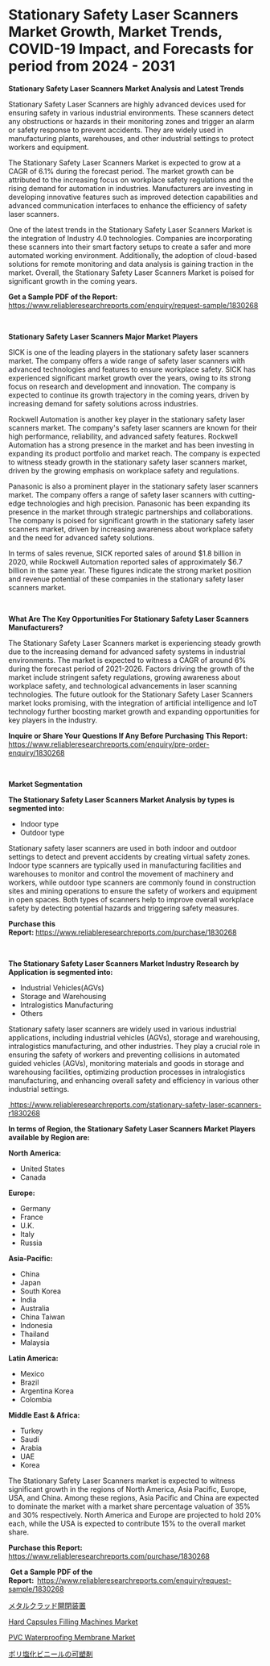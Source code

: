 <p><h1>Stationary Safety Laser Scanners Market Growth, Market Trends, COVID-19 Impact, and Forecasts for period from 2024 - 2031</h1></p><p><strong>Stationary Safety Laser Scanners Market Analysis and Latest Trends</strong></p>
<p><p>Stationary Safety Laser Scanners are highly advanced devices used for ensuring safety in various industrial environments. These scanners detect any obstructions or hazards in their monitoring zones and trigger an alarm or safety response to prevent accidents. They are widely used in manufacturing plants, warehouses, and other industrial settings to protect workers and equipment.</p><p>The Stationary Safety Laser Scanners Market is expected to grow at a CAGR of 6.1% during the forecast period. The market growth can be attributed to the increasing focus on workplace safety regulations and the rising demand for automation in industries. Manufacturers are investing in developing innovative features such as improved detection capabilities and advanced communication interfaces to enhance the efficiency of safety laser scanners.</p><p>One of the latest trends in the Stationary Safety Laser Scanners Market is the integration of Industry 4.0 technologies. Companies are incorporating these scanners into their smart factory setups to create a safer and more automated working environment. Additionally, the adoption of cloud-based solutions for remote monitoring and data analysis is gaining traction in the market. Overall, the Stationary Safety Laser Scanners Market is poised for significant growth in the coming years.</p></p>
<p><strong>Get a Sample PDF of the Report:&nbsp;</strong> <a href="https://www.reliableresearchreports.com/enquiry/request-sample/1830268">https://www.reliableresearchreports.com/enquiry/request-sample/1830268</a></p>
<p>&nbsp;</p>
<p><strong>Stationary Safety Laser Scanners Major Market Players</strong></p>
<p><p>SICK is one of the leading players in the stationary safety laser scanners market. The company offers a wide range of safety laser scanners with advanced technologies and features to ensure workplace safety. SICK has experienced significant market growth over the years, owing to its strong focus on research and development and innovation. The company is expected to continue its growth trajectory in the coming years, driven by increasing demand for safety solutions across industries.</p><p>Rockwell Automation is another key player in the stationary safety laser scanners market. The company's safety laser scanners are known for their high performance, reliability, and advanced safety features. Rockwell Automation has a strong presence in the market and has been investing in expanding its product portfolio and market reach. The company is expected to witness steady growth in the stationary safety laser scanners market, driven by the growing emphasis on workplace safety and regulations.</p><p>Panasonic is also a prominent player in the stationary safety laser scanners market. The company offers a range of safety laser scanners with cutting-edge technologies and high precision. Panasonic has been expanding its presence in the market through strategic partnerships and collaborations. The company is poised for significant growth in the stationary safety laser scanners market, driven by increasing awareness about workplace safety and the need for advanced safety solutions.</p><p>In terms of sales revenue, SICK reported sales of around $1.8 billion in 2020, while Rockwell Automation reported sales of approximately $6.7 billion in the same year. These figures indicate the strong market position and revenue potential of these companies in the stationary safety laser scanners market.</p></p>
<p>&nbsp;</p>
<p><strong>What Are The Key Opportunities For Stationary Safety Laser Scanners Manufacturers?</strong></p>
<p><p>The Stationary Safety Laser Scanners market is experiencing steady growth due to the increasing demand for advanced safety systems in industrial environments. The market is expected to witness a CAGR of around 6% during the forecast period of 2021-2026. Factors driving the growth of the market include stringent safety regulations, growing awareness about workplace safety, and technological advancements in laser scanning technologies. The future outlook for the Stationary Safety Laser Scanners market looks promising, with the integration of artificial intelligence and IoT technology further boosting market growth and expanding opportunities for key players in the industry.</p></p>
<p><strong>Inquire or Share Your Questions If Any Before Purchasing This Report:</strong> <a href="https://www.reliableresearchreports.com/enquiry/pre-order-enquiry/1830268">https://www.reliableresearchreports.com/enquiry/pre-order-enquiry/1830268</a></p>
<p>&nbsp;</p>
<p><strong>Market Segmentation</strong></p>
<p><strong>The Stationary Safety Laser Scanners Market Analysis by types is segmented into:</strong></p>
<p><ul><li>Indoor type</li><li>Outdoor type</li></ul></p>
<p><p>Stationary safety laser scanners are used in both indoor and outdoor settings to detect and prevent accidents by creating virtual safety zones. Indoor type scanners are typically used in manufacturing facilities and warehouses to monitor and control the movement of machinery and workers, while outdoor type scanners are commonly found in construction sites and mining operations to ensure the safety of workers and equipment in open spaces. Both types of scanners help to improve overall workplace safety by detecting potential hazards and triggering safety measures.</p></p>
<p><strong>Purchase this Report:&nbsp;</strong><a href="https://www.reliableresearchreports.com/purchase/1830268">https://www.reliableresearchreports.com/purchase/1830268</a></p>
<p>&nbsp;</p>
<p><strong>The Stationary Safety Laser Scanners Market Industry Research by Application is segmented into:</strong></p>
<p><ul><li>Industrial Vehicles(AGVs)</li><li>Storage and Warehousing</li><li>Intralogistics Manufacturing</li><li>Others</li></ul></p>
<p><p>Stationary safety laser scanners are widely used in various industrial applications, including industrial vehicles (AGVs), storage and warehousing, intralogistics manufacturing, and other industries. They play a crucial role in ensuring the safety of workers and preventing collisions in automated guided vehicles (AGVs), monitoring materials and goods in storage and warehousing facilities, optimizing production processes in intralogistics manufacturing, and enhancing overall safety and efficiency in various other industrial settings.</p></p>
<p><a href="https://www.reliableresearchreports.com/stationary-safety-laser-scanners-r1830268">&nbsp;https://www.reliableresearchreports.com/stationary-safety-laser-scanners-r1830268</a></p>
<p><strong>In terms of Region, the Stationary Safety Laser Scanners Market Players available by Region are:</strong></p>
<p>
    <p> <strong> North America: </strong>
        <ul>
            <li>United States</li>
            <li>Canada</li>
        </ul>
        </p> 
    <p> <strong> Europe: </strong>
        <ul>
            <li>Germany</li>
            <li>France</li>
            <li>U.K.</li>
            <li>Italy</li>
            <li>Russia</li>
        </ul>
        </p> 
    <p> <strong> Asia-Pacific: </strong>
        <ul>
            <li>China</li>
            <li>Japan</li>
            <li>South Korea</li>
            <li>India</li>
            <li>Australia</li>
            <li>China Taiwan</li>
            <li>Indonesia</li>
            <li>Thailand</li>
            <li>Malaysia</li>
        </ul>
        </p> 
    <p> <strong> Latin America: </strong>
        <ul>
            <li>Mexico</li>
            <li>Brazil</li>
            <li>Argentina Korea</li>
            <li>Colombia</li>
        </ul>
        </p> 
    <p> <strong> Middle East & Africa: </strong>
        <ul>
            <li>Turkey</li>
            <li>Saudi</li>
            <li>Arabia</li>
            <li>UAE</li>
            <li>Korea</li>
        </ul>
    </p>
    </p>
<p><p>The Stationary Safety Laser Scanners market is expected to witness significant growth in the regions of North America, Asia Pacific, Europe, USA, and China. Among these regions, Asia Pacific and China are expected to dominate the market with a market share percentage valuation of 35% and 30% respectively. North America and Europe are projected to hold 20% each, while the USA is expected to contribute 15% to the overall market share.</p></p>
<p><strong>Purchase this Report: </strong><a href="https://www.reliableresearchreports.com/purchase/1830268">https://www.reliableresearchreports.com/purchase/1830268</a></p>
<p>&nbsp;<strong>Get a Sample PDF of the Report:&nbsp;&nbsp;</strong><a href="https://www.reliableresearchreports.com/enquiry/request-sample/1830268">https://www.reliableresearchreports.com/enquiry/request-sample/1830268</a></p>
<p><strong></strong></p>
<p><p><a href="https://github.com/lily-u-genius/Market-Research-Report-List-1/blob/main/405558342184.md">メタルクラッド開閉装置</a></p><p><a href="https://github.com/dimitrishawkinswaynenp91rgz/Market-Research-Report-List-2/blob/main/hard-capsules-filling-machines-market.md">Hard Capsules Filling Machines Market</a></p><p><a href="https://issuu.com/reportprime-2/docs/pvc-waterproofing-membrane-market-size-2030.pptx">PVC Waterproofing Membrane Market</a></p><p><a href="https://github.com/dandier2003/Market-Research-Report-List-1/blob/main/721896942183.md">ポリ塩化ビニールの可塑剤</a></p></p>